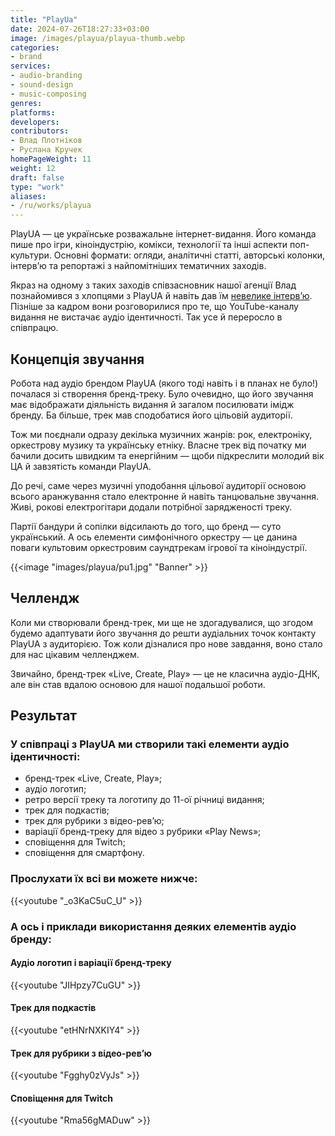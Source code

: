 ```yaml
---
title: "PlayUa"
date: 2024-07-26T18:27:33+03:00
image: /images/playua/playua-thumb.webp
categories:
- brand
services:
- audio-branding
- sound-design
- music-composing
genres:
platforms:
developers:
contributors:
- Влад Плотніков
- Руслана Кручек
homePageWeight: 11
weight: 12
draft: false
type: "work"
aliases:
- /ru/works/playua
---
```


PlayUA — це українське розважальне інтернет-видання. Його команда пише про ігри, кіноіндустрію, комікси, технології та інші аспекти поп-культури. Основні формати: огляди, аналітичні статті, авторські колонки, інтерв’ю та репортажі з найпомітніших тематичних заходів.

Якраз на одному з таких заходів співзасновник нашої агенції Влад познайомився з хлопцями з PlayUA й навіть дав їм [невелике інтерв’ю](https://www.youtube.com/watch?v=bmJ4SsnLzW4&list=PL4Jc69rq8qm9YofHKywTNcl4er6IjpfZj). Пізніше за кадром вони розговорилися про те, що YouTube-каналу видання не вистачає аудіо ідентичності. Так усе й переросло в співпрацю.

## Концепція звучання

Робота над аудіо брендом PlayUA (якого тоді навіть і в планах не було!) почалася зі створення бренд-треку. Було очевидно, що його звучання має відображати діяльність видання й загалом посилювати імідж бренду. Ба більше, трек мав сподобатися його цільовій аудиторії.

Тож ми поєднали одразу декілька музичних жанрів: рок, електроніку, оркестрову музику та українську етніку. Власне трек від початку ми бачили досить швидким та енергійним — щоби підкреслити молодий вік ЦА й завзятість команди PlayUA.

До речі, саме через музичні уподобання цільової аудиторії основою всього аранжування стало електронне й навіть танцювальне звучання. Живі, рокові електрогітари додали потрібної зарядженості треку.

Партії бандури й сопілки відсилають до того, що бренд — суто український. А ось елементи симфонічного оркестру — це данина поваги культовим оркестровим саундтрекам ігрової та кіноіндустрії.

{{<image "images/playua/pu1.jpg" "Banner"  >}}

## Челлендж

Коли ми створювали бренд-трек, ми ще не здогадувалися, що згодом будемо адаптувати його звучання до решти аудіальних точок контакту PlayUA з аудиторією. Тож коли дізналися про нове завдання, воно стало для нас цікавим челленджем.

Звичайно, бренд-трек «Live, Create, Play» — це не класична аудіо-ДНК, але він став вдалою основою для нашої подальшої роботи.

## Результат

### У співпраці з PlayUA ми створили такі елементи аудіо ідентичності:

- бренд-трек «Live, Create, Play»;
- аудіо логотип;
- ретро версії треку та логотипу до 11-ої річниці видання;
- трек для подкастів;
- трек для рубрики з відео-рев’ю;
- варіації бренд-треку для відео з рубрики «Play News»;
- сповіщення для Twitch;
- сповіщення для смартфону.

### Прослухати їх всі ви можете нижче:

{{<youtube "_o3KaC5uC_U" >}}

### А ось і приклади використання деяких елементів аудіо бренду:

#### Аудіо логотип і варіації бренд-треку

{{<youtube "JIHpzy7CuGU" >}}

#### Трек для подкастів

{{<youtube "etHNrNXKIY4" >}}

#### Трек для рубрики з відео-рев’ю

{{<youtube "Fgghy0zVyJs" >}}

#### Сповіщення для Twitch

{{<youtube "Rma56gMADuw" >}}
